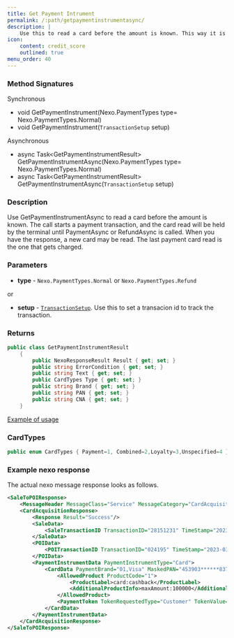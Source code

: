 ```yaml
---
title: Get Payment Intrument
permalink: /:path/getpaymentinstrumentasync/
description: |
    Use this to read a card before the amount is known. This way it is easy to make a loyalty solution and to deduct the amount in case of a loyalty member. It may also speed ut the process in case contactless is used and PIN not required.
icon:
    content: credit_score
    outlined: true
menu_order: 40
---
```

### Method Signatures

Synchronous

*   void GetPaymentInstrument(Nexo.PaymentTypes type= Nexo.PaymentTypes.Normal)
*   void GetPaymentInstrument(`TransactionSetup` setup)

Asynchronous

*   async Task\<GetPaymentInstrumentResult\> GetPaymentInstrumentAsync(Nexo.PaymentTypes type= Nexo.PaymentTypes.Normal)
*   async Task\<GetPaymentInstrumentResult\> GetPaymentInstrumentAsync(`TransactionSetup` setup)

### Description

Use GetPaymentInstrumentAsync to read a card before the amount is known. The call starts a payment transaction, and the card read will be held by the terminal until PaymentAsync or RefundAsync is called. When you have the response, a new card may be read. The last payment card read is the one that gets charged.

### Parameters

*   **type** - `Nexo.PaymentTypes.Normal` or `Nexo.PaymentTypes.Refund`

or

*   **setup** - [`TransactionSetup`][transactionsetup]. Use this to set a transacion id to track the transaction.

### Returns

```c#
public class GetPaymentInstrumentResult
    {
        public NexoResponseResult Result { get; set; }
        public string ErrorCondition { get; set; }
        public string Text { get; set; }
        public CardTypes Type { get; set; }
        public string Brand { get; set; }
        public string PAN { get; set; }
        public string CNA { get; set; }
    }

```

[Example of usage][getpaymentinstrument-sample-code]

### CardTypes

```c#
public enum CardTypes { Payment=1, Combined=2,Loyalty=3,Unspecified=4 };
```

### Example nexo response

The actual nexo message response looks as follows.

```xml
<SaleToPOIResponse>
    <MessageHeader MessageClass="Service" MessageCategory="CardAcquisition" MessageType="Response" ServiceID="2010" SaleID="2" POIID="A-TEST-POIID"/>
    <CardAcquisitionResponse>
        <Response Result="Success"/>
        <SaleData>
            <SaleTransactionID TransactionID="28151231" TimeStamp="2023-03-20T09:01:56+01:00"/>
        </SaleData>
        <POIData>
            <POITransactionID TransactionID="024195" TimeStamp="2023-03-20T08:01:56.357Z"/>
        </POIData>
        <PaymentInstrumentData PaymentInstrumentType="Card">
            <CardData PaymentBrand="01,Visa" MaskedPAN="453903******8373" EntryMode="Contactless">
                <AllowedProduct ProductCode="1">
                    <ProductLabel>card:cashback</ProductLabel>
                    <AdditionalProductInfo>maxAmount:100000</AdditionalProductInfo>
                </AllowedProduct>
                <PaymentToken TokenRequestedType="Customer" TokenValue="E2648A1822580C93B79BDE7B22A134E85415F94DD6AF2325E1735E0722FDCB3BF8EA20"/>
            </CardData>
        </PaymentInstrumentData>
    </CardAcquisitionResponse>
</SaleToPOIResponse>
```

[transactionsetup]: /pax-terminal/NET/includes/transactionsetup
[getpaymentinstrument-sample-code]: /pax-terminal/NET/CodeExamples/#get-cna-for-customer
